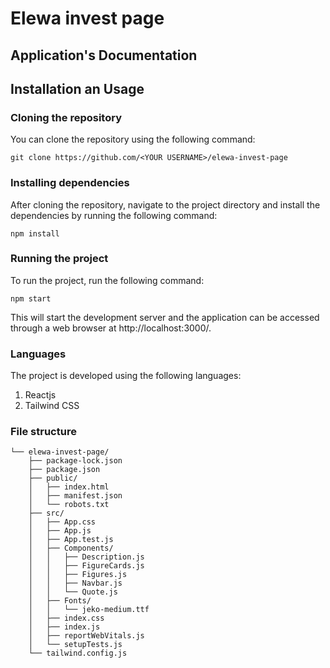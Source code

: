 # Elewa invest page

## Application's Documentation


## Installation an Usage

### Cloning the repository

You can clone the repository using the following command:

```git clone https://github.com/<YOUR USERNAME>/elewa-invest-page```

### Installing dependencies

After cloning the repository, navigate to the project directory and install the dependencies by running the following command:

```npm install```

### Running the project

To run the project, run the following command:

```npm start```

This will start the development server and the application can be accessed through a web browser at http://localhost:3000/.



### Languages
The project is developed using the following languages:
1. Reactjs
2. Tailwind CSS


### File structure

```
└── elewa-invest-page/
    ├── package-lock.json
    ├── package.json
    ├── public/
    │   ├── index.html
    │   ├── manifest.json
    │   └── robots.txt
    ├── src/
    │   ├── App.css
    │   ├── App.js
    │   ├── App.test.js
    │   ├── Components/
    │   │   ├── Description.js
    │   │   ├── FigureCards.js
    │   │   ├── Figures.js
    │   │   ├── Navbar.js
    │   │   └── Quote.js
    │   ├── Fonts/
    │   │   └── jeko-medium.ttf
    │   ├── index.css
    │   ├── index.js
    │   ├── reportWebVitals.js
    │   └── setupTests.js
    └── tailwind.config.js

```